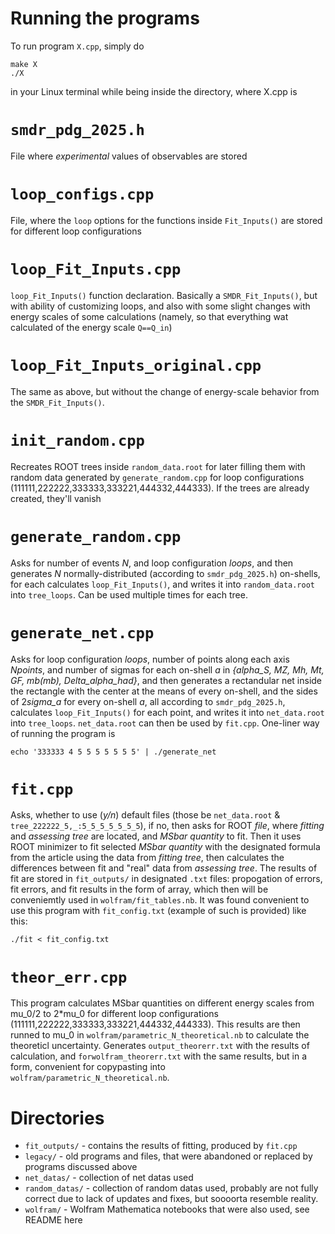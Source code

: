 # Running the programs
To run program ``X.cpp``, simply do

```
make X
./X
```
in your Linux terminal while being inside the directory, where X.cpp is

# ``smdr_pdg_2025.h``
File where *experimental* values of observables are stored

# ``loop_configs.cpp``
File, where the ``loop`` options for the functions inside ``Fit_Inputs()`` are stored for different loop configurations

# ``loop_Fit_Inputs.cpp``
``loop_Fit_Inputs()`` function declaration. Basically a ``SMDR_Fit_Inputs()``, 
but with ability of customizing loops, and also with some slight changes with energy scales of some calculations 
(namely, so that everything wat calculated of the energy scale ``Q==Q_in``)

# ``loop_Fit_Inputs_original.cpp``
The same as above, but without the change of energy-scale behavior from the ``SMDR_Fit_Inputs()``.

# ``init_random.cpp``
Recreates ROOT trees inside ``random_data.root`` for later filling them with random data generated by ``generate_random.cpp`` for loop configurations (111111,222222,333333,333221,444332,444333).
If the trees are already created, they'll vanish

# ``generate_random.cpp``
Asks for number of events *N*, and loop configuration *loops*, and then generates *N* normally-distributed (according to ``smdr_pdg_2025.h``) on-shells,
for each calculates ``loop_Fit_Inputs()``, and writes it into ``random_data.root`` into ``tree_loops``. Can be used multiple times for each tree.

# ``generate_net.cpp``
Asks for loop configuration *loops*, number of points along each axis *Npoints*, and number of sigmas for
each on-shell *a* in *{alpha_S, MZ, Mh, Mt, GF, mb(mb), Delta_alpha_had}*, and then generates a rectandular net inside the rectangle with
the center at the means of every on-shell, and the sides of 2*sigma_a* for every on-shell *a*, all according to ``smdr_pdg_2025.h``, calculates 
``loop_Fit_Inputs()`` for each point, and writes it into ``net_data.root`` into ``tree_loops``. ``net_data.root`` can then be used by ``fit.cpp``. 
One-liner way of running the program is
```
echo '333333 4 5 5 5 5 5 5 5' | ./generate_net
```

# ``fit.cpp``
Asks, whether to use (*y/n*) default files (those be ``net_data.root`` & ``tree_222222_5,_:5_5_5_5_5_5_5``), if no, then asks for ROOT *file*, where
*fitting* and *assessing tree* are located, and *MSbar quantity* to fit. Then it uses ROOT minimizer to fit selected *MSbar quantity* with the designated
formula from the article using the data from *fitting tree*, then calculates the differences between fit and "real" data from *assessing tree*. The results
of fit are stored in ``fit_outputs/`` in designated ``.txt`` files: propogation of errors, fit errors, and fit results in the form of array, which then will be conveniemtly used in 
``wolfram/fit_tables.nb``. It was found convenient to use this program with ``fit_config.txt`` (example of such is provided) like this:
```
./fit < fit_config.txt
```

# ``theor_err.cpp``
This program calculates MSbar quantities on different energy scales from mu_0/2 to 2*mu_0 for different loop configurations (111111,222222,333333,333221,444332,444333).
This results are then runned to mu_0 in ``wolfram/parametric_N_theoretical.nb`` to calculate the theoreticl uncertainty. Generates ``output_theorerr.txt`` 
with the results of calculation, and ``forwolfram_theorerr.txt`` with the same results, but in a form, convenient for copypasting into ``wolfram/parametric_N_theoretical.nb``.

# Directories
- ``fit_outputs/`` - contains the results of fitting, produced by ``fit.cpp``
- ``legacy/`` - old programs and files, that were abandoned or replaced by programs discussed above
- ``net_datas/`` - collection of net datas used
- ``random_datas/`` - collection of random datas used, probably are not fully correct due to lack of updates and fixes, but soooorta resemble reality.
- ``wolfram/`` - Wolfram Mathematica notebooks that were also used, see README here
